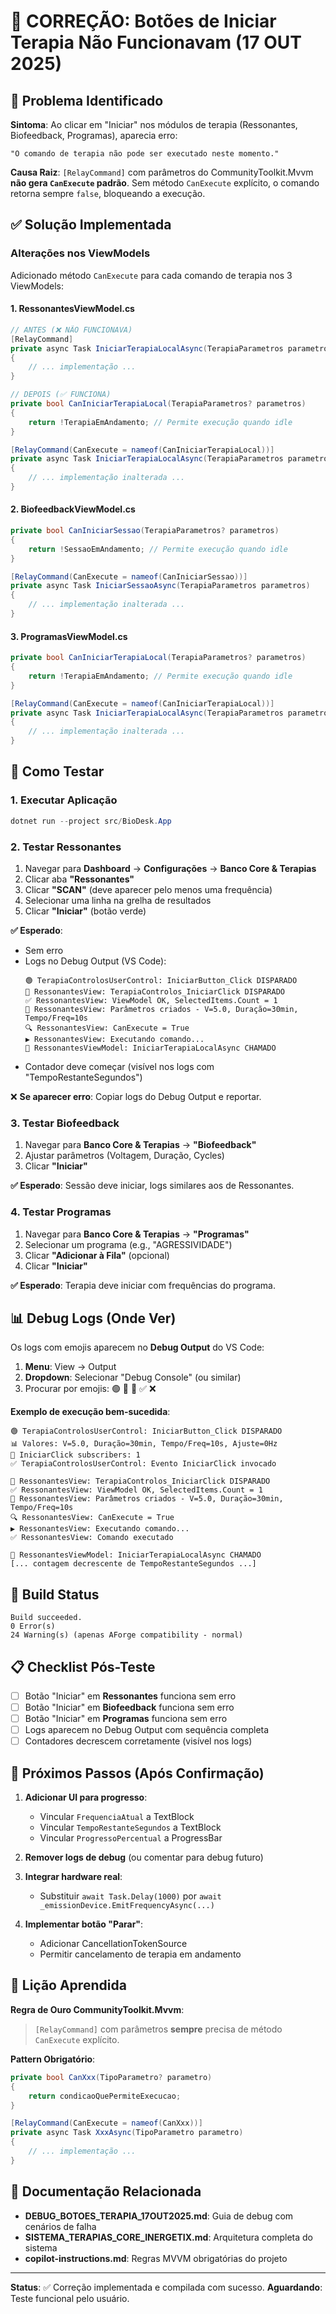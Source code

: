 # 🔧 CORREÇÃO: Botões de Iniciar Terapia Não Funcionavam (17 OUT 2025)

## 🎯 Problema Identificado

**Sintoma**: Ao clicar em "Iniciar" nos módulos de terapia (Ressonantes, Biofeedback, Programas), aparecia erro:
```
"O comando de terapia não pode ser executado neste momento."
```

**Causa Raiz**: `[RelayCommand]` com parâmetros do CommunityToolkit.Mvvm **não gera `CanExecute` padrão**.
Sem método `CanExecute` explícito, o comando retorna sempre `false`, bloqueando a execução.

## ✅ Solução Implementada

### Alterações nos ViewModels

Adicionado método `CanExecute` para cada comando de terapia nos 3 ViewModels:

#### 1. RessonantesViewModel.cs
```csharp
// ANTES (❌ NÃO FUNCIONAVA)
[RelayCommand]
private async Task IniciarTerapiaLocalAsync(TerapiaParametros parametros)
{
    // ... implementação ...
}

// DEPOIS (✅ FUNCIONA)
private bool CanIniciarTerapiaLocal(TerapiaParametros? parametros)
{
    return !TerapiaEmAndamento; // Permite execução quando idle
}

[RelayCommand(CanExecute = nameof(CanIniciarTerapiaLocal))]
private async Task IniciarTerapiaLocalAsync(TerapiaParametros parametros)
{
    // ... implementação inalterada ...
}
```

#### 2. BiofeedbackViewModel.cs
```csharp
private bool CanIniciarSessao(TerapiaParametros? parametros)
{
    return !SessaoEmAndamento; // Permite execução quando idle
}

[RelayCommand(CanExecute = nameof(CanIniciarSessao))]
private async Task IniciarSessaoAsync(TerapiaParametros parametros)
{
    // ... implementação inalterada ...
}
```

#### 3. ProgramasViewModel.cs
```csharp
private bool CanIniciarTerapiaLocal(TerapiaParametros? parametros)
{
    return !TerapiaEmAndamento; // Permite execução quando idle
}

[RelayCommand(CanExecute = nameof(CanIniciarTerapiaLocal))]
private async Task IniciarTerapiaLocalAsync(TerapiaParametros parametros)
{
    // ... implementação inalterada ...
}
```

## 🧪 Como Testar

### 1. Executar Aplicação
```powershell
dotnet run --project src/BioDesk.App
```

### 2. Testar Ressonantes
1. Navegar para **Dashboard** → **Configurações** → **Banco Core & Terapias**
2. Clicar aba **"Ressonantes"**
3. Clicar **"SCAN"** (deve aparecer pelo menos uma frequência)
4. Selecionar uma linha na grelha de resultados
5. Clicar **"Iniciar"** (botão verde)

**✅ Esperado**:
- Sem erro
- Logs no Debug Output (VS Code):
  ```
  🟢 TerapiaControlosUserControl: IniciarButton_Click DISPARADO
  🔵 RessonantesView: TerapiaControlos_IniciarClick DISPARADO
  ✅ RessonantesView: ViewModel OK, SelectedItems.Count = 1
  📝 RessonantesView: Parâmetros criados - V=5.0, Duração=30min, Tempo/Freq=10s
  🔍 RessonantesView: CanExecute = True
  ▶️ RessonantesView: Executando comando...
  🚀 RessonantesViewModel: IniciarTerapiaLocalAsync CHAMADO
  ```
- Contador deve começar (visível nos logs com "TempoRestanteSegundos")

❌ **Se aparecer erro**: Copiar logs do Debug Output e reportar.

### 3. Testar Biofeedback
1. Navegar para **Banco Core & Terapias** → **"Biofeedback"**
2. Ajustar parâmetros (Voltagem, Duração, Cycles)
3. Clicar **"Iniciar"**

**✅ Esperado**: Sessão deve iniciar, logs similares aos de Ressonantes.

### 4. Testar Programas
1. Navegar para **Banco Core & Terapias** → **"Programas"**
2. Selecionar um programa (e.g., "AGRESSIVIDADE")
3. Clicar **"Adicionar à Fila"** (opcional)
4. Clicar **"Iniciar"**

**✅ Esperado**: Terapia deve iniciar com frequências do programa.

## 📊 Debug Logs (Onde Ver)

Os logs com emojis aparecem no **Debug Output** do VS Code:

1. **Menu**: View → Output
2. **Dropdown**: Selecionar "Debug Console" (ou similar)
3. Procurar por emojis: 🟢 🔵 🚀 ✅ ❌

**Exemplo de execução bem-sucedida**:
```
🟢 TerapiaControlosUserControl: IniciarButton_Click DISPARADO
📊 Valores: V=5.0, Duração=30min, Tempo/Freq=10s, Ajuste=0Hz
🔗 IniciarClick subscribers: 1
✅ TerapiaControlosUserControl: Evento IniciarClick invocado

🔵 RessonantesView: TerapiaControlos_IniciarClick DISPARADO
✅ RessonantesView: ViewModel OK, SelectedItems.Count = 1
📝 RessonantesView: Parâmetros criados - V=5.0, Duração=30min, Tempo/Freq=10s
🔍 RessonantesView: CanExecute = True
▶️ RessonantesView: Executando comando...
✅ RessonantesView: Comando executado

🚀 RessonantesViewModel: IniciarTerapiaLocalAsync CHAMADO
[... contagem decrescente de TempoRestanteSegundos ...]
```

## 🔧 Build Status

```
Build succeeded.
0 Error(s)
24 Warning(s) (apenas AForge compatibility - normal)
```

## 📋 Checklist Pós-Teste

- [ ] Botão "Iniciar" em **Ressonantes** funciona sem erro
- [ ] Botão "Iniciar" em **Biofeedback** funciona sem erro
- [ ] Botão "Iniciar" em **Programas** funciona sem erro
- [ ] Logs aparecem no Debug Output com sequência completa
- [ ] Contadores decrescem corretamente (visível nos logs)

## 🚀 Próximos Passos (Após Confirmação)

1. **Adicionar UI para progresso**:
   - Vincular `FrequenciaAtual` a TextBlock
   - Vincular `TempoRestanteSegundos` a TextBlock
   - Vincular `ProgressoPercentual` a ProgressBar

2. **Remover logs de debug** (ou comentar para debug futuro)

3. **Integrar hardware real**:
   - Substituir `await Task.Delay(1000)` por `await _emissionDevice.EmitFrequencyAsync(...)`

4. **Implementar botão "Parar"**:
   - Adicionar CancellationTokenSource
   - Permitir cancelamento de terapia em andamento

## 📖 Lição Aprendida

**Regra de Ouro CommunityToolkit.Mvvm**:
> `[RelayCommand]` com parâmetros **sempre** precisa de método `CanExecute` explícito.

**Pattern Obrigatório**:
```csharp
private bool CanXxx(TipoParametro? parametro)
{
    return condicaoQuePermiteExecucao;
}

[RelayCommand(CanExecute = nameof(CanXxx))]
private async Task XxxAsync(TipoParametro parametro)
{
    // ... implementação ...
}
```

## 🔗 Documentação Relacionada

- **DEBUG_BOTOES_TERAPIA_17OUT2025.md**: Guia de debug com cenários de falha
- **SISTEMA_TERAPIAS_CORE_INERGETIX.md**: Arquitetura completa do sistema
- **copilot-instructions.md**: Regras MVVM obrigatórias do projeto

---

**Status**: ✅ Correção implementada e compilada com sucesso.
**Aguardando**: Teste funcional pelo usuário.
